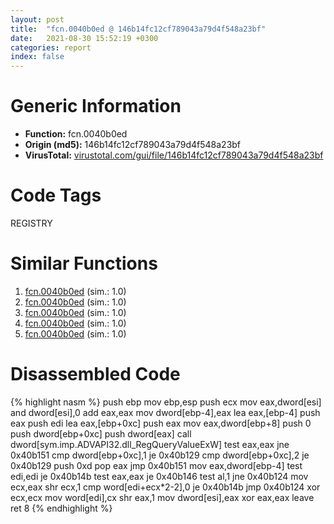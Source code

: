 ```yaml
---
layout: post
title:  "fcn.0040b0ed @ 146b14fc12cf789043a79d4f548a23bf"
date:   2021-08-30 15:52:19 +0300
categories: report
index: false
---
```


# Generic Information
- **Function:** fcn.0040b0ed
- **Origin (md5):** 146b14fc12cf789043a79d4f548a23bf
- **VirusTotal:** [virustotal.com/gui/file/146b14fc12cf789043a79d4f548a23bf][virustotal_ref]

# Code Tags
<span class="tag" id="REGISTRY">REGISTRY</span>


# Similar Functions

1. [fcn.0040b0ed][similar_1_ref] (sim.: 1.0)
2. [fcn.0040b0ed][similar_2_ref] (sim.: 1.0)
3. [fcn.0040b0ed][similar_3_ref] (sim.: 1.0)
4. [fcn.0040b0ed][similar_4_ref] (sim.: 1.0)
5. [fcn.0040b0ed][similar_5_ref] (sim.: 1.0)


# Disassembled Code

{% highlight nasm %}
push ebp
mov ebp,esp
push ecx
mov eax,dword[esi]
and dword[esi],0
add eax,eax
mov dword[ebp-4],eax
lea eax,[ebp-4]
push eax
push edi
lea eax,[ebp+0xc]
push eax
mov eax,dword[ebp+8]
push 0
push dword[ebp+0xc]
push dword[eax]
call dword[sym.imp.ADVAPI32.dll_RegQueryValueExW]
test eax,eax
jne 0x40b151
cmp dword[ebp+0xc],1
je 0x40b129
cmp dword[ebp+0xc],2
je 0x40b129
push 0xd
pop eax
jmp 0x40b151
mov eax,dword[ebp-4]
test edi,edi
je 0x40b14b
test eax,eax
je 0x40b146
test al,1
jne 0x40b124
mov ecx,eax
shr ecx,1
cmp word[edi+ecx*2-2],0
je 0x40b14b
jmp 0x40b124
xor ecx,ecx
mov word[edi],cx
shr eax,1
mov dword[esi],eax
xor eax,eax
leave 
ret 8
{% endhighlight %}


[similar_1_ref]: /report/fcn.0040b0ed@4145a3cd012c27a513ec76436468549a
[similar_2_ref]: /report/fcn.0040b0ed@1266d43f34f3aa1d71c3eb8ec80f6e2f
[similar_3_ref]: /report/fcn.0040b0ed@bed9ebae5dcb4fc234ee0bdf6551cea7
[similar_4_ref]: /report/fcn.0040b0ed@f675eb7591a3862690b6cdc54d5604df
[similar_5_ref]: /report/fcn.0040b0ed@9571c7458fae91969aaed3955e433f49
[virustotal_ref]: https://www.virustotal.com/gui/file/146b14fc12cf789043a79d4f548a23bf
